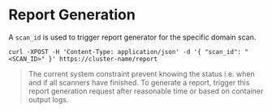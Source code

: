 # Report Generation

A `scan_id` is used to trigger report generator for the specific domain scan.

```
curl -XPOST -H 'Content-Type: application/json' -d '{ "scan_id": "<SCAN_ID>" }' https://cluster-name/report
```

> The current system constraint prevent knowing the status i.e. when and if all scanners have finished. To generate a report, trigger this report generation request after reasonable time or based on container output logs.